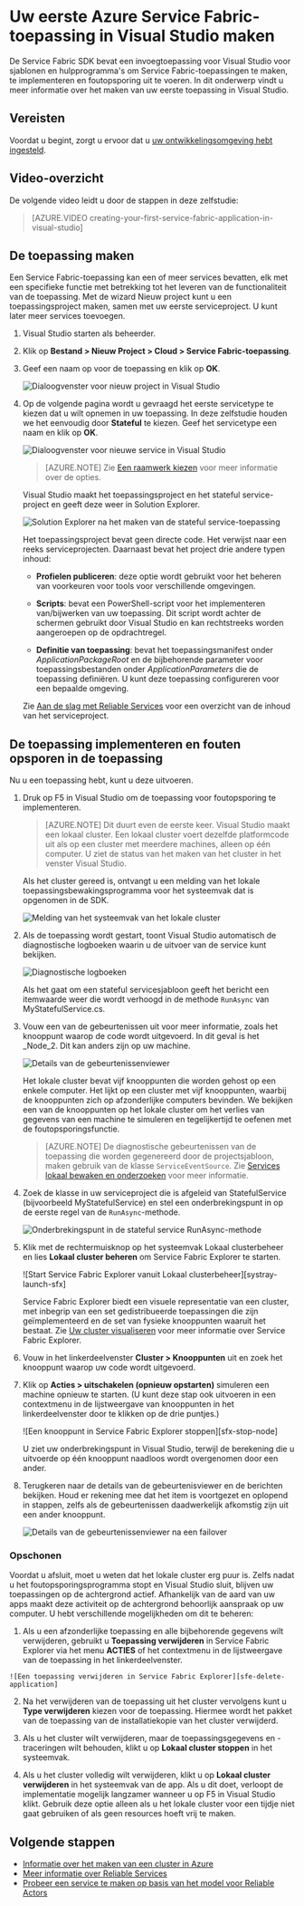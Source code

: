 <properties
   pageTitle="Uw eerste Service Fabric-toepassing in Visual Studio maken | Microsoft Azure"
   description="Een Service Fabric-toepassing met Visual Studio maken, implementeren en foutopsporing uitvoeren"
   services="service-fabric"
   documentationCenter=".net"
   authors="rwike77"
   manager="timlt"
   editor=""/>

<tags
   ms.service="service-fabric"
   ms.devlang="dotNet"
   ms.topic="hero-article"
   ms.tgt_pltfrm="NA"
   ms.workload="NA"
   ms.date="03/27/2016"
   ms.author="ryanwi"/>

# Uw eerste Azure Service Fabric-toepassing in Visual Studio maken

De Service Fabric SDK bevat een invoegtoepassing voor Visual Studio voor sjablonen en hulpprogramma's om Service Fabric-toepassingen te maken, te implementeren en foutopsporing uit te voeren. In dit onderwerp vindt u meer informatie over het maken van uw eerste toepassing in Visual Studio.

## Vereisten

Voordat u begint, zorgt u ervoor dat u [uw ontwikkelingsomgeving hebt ingesteld](service-fabric-get-started.md).

## Video-overzicht

De volgende video leidt u door de stappen in deze zelfstudie:

>[AZURE.VIDEO creating-your-first-service-fabric-application-in-visual-studio]

## De toepassing maken

Een Service Fabric-toepassing kan een of meer services bevatten, elk met een specifieke functie met betrekking tot het leveren van de functionaliteit van de toepassing. Met de wizard Nieuw project kunt u een toepassingsproject maken, samen met uw eerste serviceproject. U kunt later meer services toevoegen.

1. Visual Studio starten als beheerder.

2. Klik op **Bestand > Nieuw Project > Cloud > Service Fabric-toepassing**.

3. Geef een naam op voor de toepassing en klik op **OK**.

    ![Dialoogvenster voor nieuw project in Visual Studio][1]

4. Op de volgende pagina wordt u gevraagd het eerste servicetype te kiezen dat u wilt opnemen in uw toepassing. In deze zelfstudie houden we het eenvoudig door **Stateful** te kiezen. Geef het servicetype een naam en klik op **OK**.

    ![Dialoogvenster voor nieuwe service in Visual Studio][2]

    >[AZURE.NOTE] Zie [Een raamwerk kiezen](service-fabric-choose-framework.md) voor meer informatie over de opties.

    Visual Studio maakt het toepassingsproject en het stateful service-project en geeft deze weer in Solution Explorer.

    ![Solution Explorer na het maken van de stateful service-toepassing][3]

    Het toepassingsproject bevat geen directe code. Het verwijst naar een reeks serviceprojecten. Daarnaast bevat het project drie andere typen inhoud:

    - **Profielen publiceren**: deze optie wordt gebruikt voor het beheren van voorkeuren voor tools voor verschillende omgevingen.

    - **Scripts**: bevat een PowerShell-script voor het implementeren van/bijwerken van uw toepassing. Dit script wordt achter de schermen gebruikt door Visual Studio en kan rechtstreeks worden aangeroepen op de opdrachtregel.

    - **Definitie van toepassing**: bevat het toepassingsmanifest onder *ApplicationPackageRoot* en de bijbehorende parameter voor toepassingsbestanden onder *ApplicationParameters* die de toepassing definiëren. U kunt deze toepassing configureren voor een bepaalde omgeving.

    Zie [Aan de slag met Reliable Services](service-fabric-reliable-services-quick-start.md) voor een overzicht van de inhoud van het serviceproject.

## De toepassing implementeren en fouten opsporen in de toepassing

Nu u een toepassing hebt, kunt u deze uitvoeren.

1. Druk op F5 in Visual Studio om de toepassing voor foutopsporing te implementeren.

    >[AZURE.NOTE] Dit duurt even de eerste keer. Visual Studio maakt een lokaal cluster. Een lokaal cluster voert dezelfde platformcode uit als op een cluster met meerdere machines, alleen op één computer. U ziet de status van het maken van het cluster in het venster Visual Studio.

    Als het cluster gereed is, ontvangt u een melding van het lokale toepassingsbewakingsprogramma voor het systeemvak dat is opgenomen in de SDK.

    ![Melding van het systeemvak van het lokale cluster][4]

2. Als de toepassing wordt gestart, toont Visual Studio automatisch de diagnostische logboeken waarin u de uitvoer van de service kunt bekijken.

    ![Diagnostische logboeken][5]

    Als het gaat om een stateful servicesjabloon geeft het bericht een itemwaarde weer die wordt verhoogd in de methode `RunAsync` van MyStatefulService.cs.

3. Vouw een van de gebeurtenissen uit voor meer informatie, zoals het knooppunt waarop de code wordt uitgevoerd. In dit geval is het _Node_2. Dit kan anders zijn op uw machine.

    ![Details van de gebeurtenissenviewer][6]

    Het lokale cluster bevat vijf knooppunten die worden gehost op een enkele computer. Het lijkt op een cluster met vijf knooppunten, waarbij de knooppunten zich op afzonderlijke computers bevinden. We bekijken een van de knooppunten op het lokale cluster om het verlies van gegevens van een machine te simuleren en tegelijkertijd te oefenen met de foutopsporingsfunctie.

    >[AZURE.NOTE] De diagnostische gebeurtenissen van de toepassing die worden gegenereerd door de projectsjabloon, maken gebruik van de klasse `ServiceEventSource`. Zie [Services lokaal bewaken en onderzoeken](service-fabric-diagnostics-how-to-monitor-and-diagnose-services-locally.md) voor meer informatie.

4. Zoek de klasse in uw serviceproject die is afgeleid van StatefulService (bijvoorbeeld MyStatefulService) en stel een onderbrekingspunt in op de eerste regel van de `RunAsync`-methode.

    ![Onderbrekingspunt in de stateful service RunAsync-methode][7]

5. Klik met de rechtermuisknop op het systeemvak Lokaal clusterbeheer en lies **Lokaal cluster beheren** om Service Fabric Explorer te starten.

    ![Start Service Fabric Explorer vanuit Lokaal clusterbeheer][systray-launch-sfx]

    Service Fabric Explorer biedt een visuele representatie van een cluster, met inbegrip van een set gedistribueerde toepassingen die zijn geïmplementeerd en de set van fysieke knooppunten waaruit het bestaat. Zie [Uw cluster visualiseren](service-fabric-visualizing-your-cluster.md) voor meer informatie over Service Fabric Explorer.

6. Vouw in het linkerdeelvenster **Cluster > Knooppunten** uit en zoek het knooppunt waarop uw code wordt uitgevoerd.

7. Klik op **Acties > uitschakelen (opnieuw opstarten)** simuleren een machine opnieuw te starten. (U kunt deze stap ook uitvoeren in een contextmenu in de lijstweergave van knooppunten in het linkerdeelvenster door te klikken op de drie puntjes.)

    ![Een knooppunt in Service Fabric Explorer stoppen][sfx-stop-node]

    U ziet uw onderbrekingspunt in Visual Studio, terwijl de berekening die u uitvoerde op één knooppunt naadloos wordt overgenomen door een ander.

8. Terugkeren naar de details van de gebeurtenisviewer en de berichten bekijken. Houd er rekening mee dat het item is voortgezet en oplopend in stappen, zelfs als de gebeurtenissen daadwerkelijk afkomstig zijn uit een ander knooppunt.

    ![Details van de gebeurtenissenviewer na een failover][diagnostic-events-viewer-detail-post-failover]

### Opschonen

  Voordat u afsluit, moet u weten dat het lokale cluster erg puur is. Zelfs nadat u het foutopsporingsprogramma stopt en Visual Studio sluit, blijven uw toepassingen op de achtergrond actief. Afhankelijk van de aard van uw apps maakt deze activiteit op de achtergrond behoorlijk aanspraak op uw computer. U hebt verschillende mogelijkheden om dit te beheren:

  1. Als u een afzonderlijke toepassing en alle bijbehorende gegevens wilt verwijderen, gebruikt u **Toepassing verwijderen** in Service Fabric Explorer via het menu **ACTIES** of het contextmenu in de lijstweergave van de toepassing in het linkerdeelvenster.

    ![Een toepassing verwijderen in Service Fabric Explorer][sfe-delete-application]

  2. Na het verwijderen van de toepassing uit het cluster vervolgens kunt u **Type verwijderen** kiezen voor de toepassing. Hiermee wordt het pakket van de toepassing van de installatiekopie van het cluster verwijderd.
  3. Als u het cluster wilt verwijderen, maar de toepassingsgegevens en -traceringen wilt behouden, klikt u op **Lokaal cluster stoppen** in het systeemvak.

  4. Als u het cluster volledig wilt verwijderen, klikt u op **Lokaal cluster verwijderen** in het systeemvak van de app. Als u dit doet, verloopt de implementatie mogelijk langzamer wanneer u op F5 in Visual Studio klikt. Gebruik deze optie alleen als u het lokale cluster voor een tijdje niet gaat gebruiken of als geen resources hoeft vrij te maken.



## Volgende stappen

<!--
Temporarily removing this link because we have removed the ASP.NET template.

 - [See how you can expose your services to the Internet with a web service front end](service-fabric-add-a-web-frontend.md)
-->
- [Informatie over het maken van een cluster in Azure](service-fabric-cluster-creation-via-portal.md)
- [Meer informatie over Reliable Services](service-fabric-reliable-services-quick-start.md)
- [Probeer een service te maken op basis van het model voor Reliable Actors](service-fabric-reliable-actors-get-started.md)

<!-- Image References -->

[1]: ./media/service-fabric-create-your-first-application-in-visual-studio/new-project-dialog.png
[2]: ./media/service-fabric-create-your-first-application-in-visual-studio/new-project-dialog-2.png
[3]: ./media/service-fabric-create-your-first-application-in-visual-studio/solution-explorer-stateful-service-template.png
[4]: ./media/service-fabric-create-your-first-application-in-visual-studio/local-cluster-manager-notification.png
[5]: ./media/service-fabric-create-your-first-application-in-visual-studio/diagnostic-events-viewer.png
[6]: ./media/service-fabric-create-your-first-application-in-visual-studio/diagnostic-events-viewer-detail.png
[7]: ./media/service-fabric-create-your-first-application-in-visual-studio/runasync-breakpoint.png
[sfx-stop-knooppunt]: ./media/service-fabric-create-your-first-application-in-visual-studio/sfe-deactivate-node.png
[systray-starten-sfx]: ./media/service-fabric-create-your-first-application-in-visual-studio/launch-sfx.png
[diagnostic-events-viewer-detail-post-failover]: ./media/service-fabric-create-your-first-application-in-visual-studio/diagnostic-events-viewer-detail-post-failover.png
[toepassing van sfe verwijderen]: ./media/service-fabric-create-your-first-application-in-visual-studio/sfe-delete-application.png



<!--HONumber=Jun16_HO2-->


